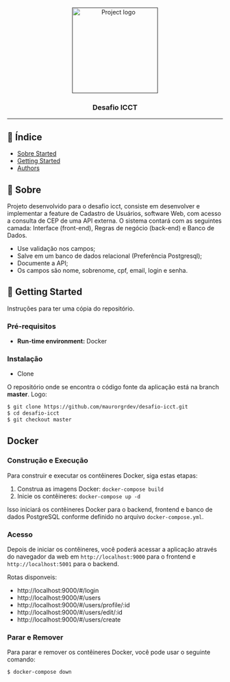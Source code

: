 <p align="center">
  <a href="" rel="noopener">
 <img width=200px height=200px src="https://i.imgur.com/6wj0hh6.jpg" alt="Project logo"></a>
</p>

<h3 align="center">Desafio ICCT</h3>


---


## 📝 Índice

- [Sobre Started](#about)
- [Getting Started](#getting_started)
- [Authors](#authors)

## 🧐 Sobre <a name = "about"></a>

Projeto desenvolvido para o desafio icct, consiste em desenvolver e implementar a feature de Cadastro de Usuários, software Web, com acesso a consulta de CEP de uma API externa. O sistema contará com as seguintes camada: Interface (front-end), Regras de negócio (back-end) e Banco de Dados.

- Use validação nos campos;
- Salve em um banco de dados relacional (Preferência Postgresql);
- Documente a API;
- Os campos são nome, sobrenome, cpf, email, login e senha.

  
## 🏁 Getting Started <a name = "getting_started"></a>
Instruções para ter uma cópia do repositório.

### Pré-requisitos

-   **Run-time environment:** Docker

### Instalação

- Clone

O repositório onde se encontra o código fonte da aplicação está na branch **master**. Logo:

```bash
$ git clone https://github.com/maurorgrdev/desafio-icct.git
$ cd desafio-icct
$ git checkout master
```

## Docker
### Construção e Execução

Para construir e executar os contêineres Docker, siga estas etapas:

1. Construa as imagens Docker: `docker-compose build`
2. Inicie os contêineres: `docker-compose up -d`

Isso iniciará os contêineres Docker para o backend, frontend e banco de dados PostgreSQL conforme definido no arquivo `docker-compose.yml`.

### Acesso

Depois de iniciar os contêineres, você poderá acessar a aplicação através do navegador da web em `http://localhost:9000` para o frontend e `http://localhost:5001` para o backend.

Rotas disponveis:
- http://localhost:9000/#/login
- http://localhost:9000/#/users
- http://localhost:9000/#/users/profile/:id
- http://localhost:9000/#/users/edit/:id
- http://localhost:9000/#/users/create

### Parar e Remover

Para parar e remover os contêineres Docker, você pode usar o seguinte comando:

```bash
$ docker-compose down
```

